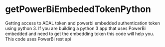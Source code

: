 # getPowerBiEmbededTokenPython
Getting access to ADAL token and powerbi embedded authentication token using python 3. If you are building a python 3 app that uses
PowerBi embedded and need to get the embedding token this code will help you. This code uses PowerBi rest api
